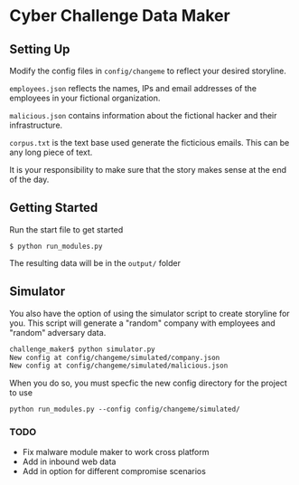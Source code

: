 # Cyber Challenge Data Maker

## Setting Up

Modify the config files in `config/changeme` to reflect your desired storyline. 

`employees.json` reflects the names, IPs and email addresses of the employees in your fictional organization.

`malicious.json` contains information about the fictional hacker and their infrastructure. 

`corpus.txt` is the text base used generate the ficticious emails. This can be any long piece of text. 

It is your responsibility to make sure that the story makes sense at the end of the day. 


## Getting Started

Run the start file to get started

```
$ python run_modules.py
```

The resulting data will be in the `output/` folder

## Simulator

You also have the option of using the simulator script to create storyline for you.
This script will generate a "random" company with employees and "random" adversary data.
```bash
challenge_maker$ python simulator.py 
New config at config/changeme/simulated/company.json
New config at config/changeme/simulated/malicious.json
```

When you do so, you must specfic the new config directory for the project to use
```
python run_modules.py --config config/changeme/simulated/
```

### TODO

* Fix malware module maker to work cross platform
* Add in inbound web data
* Add in option for different compromise scenarios